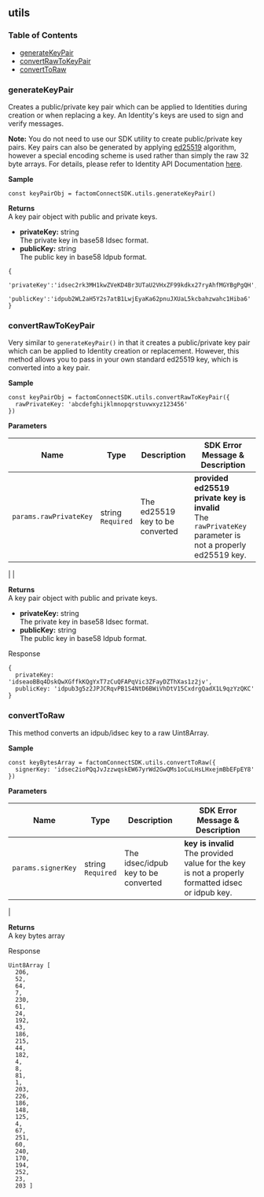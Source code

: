 utils
-----

### Table of Contents

- [generateKeyPair](#generateKeyPair)
- [convertRawToKeyPair](#convertRawToKeyPair)
- [convertToRaw](#convertToRaw)

### generateKeyPair <a name="generateKeyPair"></a>

Creates a public/private key pair which can be applied to Identities
during creation or when replacing a key. An Identity's keys are used to
sign and verify messages.

**Note:** You do not need to use our SDK utility to create public/private
key pairs. Key pairs can also be generated by applying
[ed25519](https://ed25519.cr.yp.to/) algorithm, however a
special encoding scheme is used rather than simply the raw 32 byte
arrays. For details, please refer to Identity API Documentation [here](https://docs.harmony.factom.com/docs/factom-signing-standard#section-idpub-key-strings).

**Sample**
```JS
const keyPairObj = factomConnectSDK.utils.generateKeyPair()
```

**Returns**</br>
A key pair object with public and private keys.
- **privateKey:** string</br>
The private key in base58 Idsec format.
- **publicKey:** string</br>
The public key in base58 Idpub format.</br>


```JS
{
   'privateKey':'idsec2rk3MH1kwZVeKD4Br3UTaU2VHxZF99kdkx27ryAhfMGYBgPgQH',
   'publicKey':'idpub2WL2aH5Y2s7atB1LwjEyaKa62pnuJXUaL5kcbahzwahc1Hiba6'
}
```

### convertRawToKeyPair <a name="convertRawToKeyPair"></a>
Very similar to `generateKeyPair()` in that it creates a public/private key pair which can be applied to Identity creation or replacement. However, this method allows you to pass in your own standard ed25519 key, which is converted into a key pair.

**Sample**
```JS
const keyPairObj = factomConnectSDK.utils.convertRawToKeyPair({
  rawPrivateKey: 'abcdefghijklmnopqrstuvwxyz123456'
})
```

**Parameters**

| **Name**                     | **Type** | **Description**                                                                                                                                                                                                                                                                       | **SDK Error Message & Description**       <img width=400/>                          |
|------------------------------|----------|---------------------------------------------------------------------------------------------------------------------------------------------------------------------------------------------------------------------------------------------------------------------------------------|---------------------------------------------------------------------|
| `params.rawPrivateKey`             | string <br> `Required` | The ed25519 key to be converted                                                                                                                                                                                                | **provided ed25519 private key is invalid**<br>The `rawPrivateKey` parameter is not a properly ed25519 key.
|
|

**Returns**</br>
A key pair object with public and private keys.
- **privateKey:** string</br>
The private key in base58 Idsec format.
- **publicKey:** string</br>
The public key in base58 Idpub format.</br>

Response
```JS
{
  privateKey: 'idseaoBBq4DskQwXGffkKQgYxT7zCuQFAPqVic3ZFayDZThXas1z2jv',
  publicKey: 'idpub3g5z2JPJCRqvPB1S4NtD6BWiVhDtV15CxdrgQadX1L9qzYzQKC'
}
```

### convertToRaw <a name="convertToRaw"></a>

This method converts an idpub/idsec key to a raw Uint8Array.

**Sample**
```JS
const keyBytesArray = factomConnectSDK.utils.convertToRaw({
  signerKey: 'idsec2ioPQqJvJzzwqskEW67yrWd2GwQMs1oCuLHsLHxejmBbEFpEY8'
})
```

**Parameters**

| **Name**                     | **Type** | **Description**                                                                                                                                                                                                                                                                       | **SDK Error Message & Description**       <img width=400/>                          |
|------------------------------|----------|---------------------------------------------------------------------------------------------------------------------------------------------------------------------------------------------------------------------------------------------------------------------------------------|---------------------------------------------------------------------|
| `params.signerKey`             | string <br> `Required` | The idsec/idpub key to be converted                                                                                                                                                                                                |**key is invalid**<br>The provided value for the key is not a properly formatted idsec or idpub key.|
|

**Returns**</br>
A key bytes array

Response
```JS
Uint8Array [
  206,
  52,
  64,
  7,
  230,
  61,
  24,
  192,
  43,
  186,
  215,
  44,
  182,
  4,
  8,
  81,
  1,
  203,
  226,
  186,
  148,
  125,
  4,
  67,
  251,
  60,
  240,
  170,
  194,
  252,
  23,
  203 ]
```